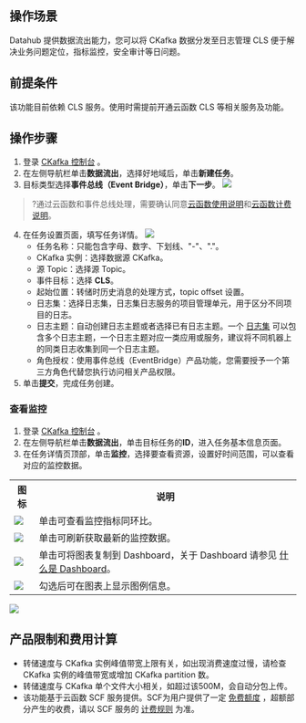 ## 操作场景

Datahub 提供数据流出能力，您可以将 CKafka 数据分发至日志管理 CLS 便于解决业务问题定位，指标监控，安全审计等日问题。

## 前提条件

该功能目前依赖 CLS 服务。使用时需提前开通云函数 CLS 等相关服务及功能。

## 操作步骤

1. 登录 [CKafka 控制台](https://console.cloud.tencent.com/ckafka) 。
2. 在左侧导航栏单击**数据流出**，选择好地域后，单击**新建任务**。
3. 目标类型选择**事件总线（Event Bridge）**，单击**下一步**。
   ![](https://qcloudimg.tencent-cloud.cn/raw/da277c21f2e8f2e5aec7af561aecff86.png)

> ?通过云函数和事件总线处理，需要确认同意[云函数使用说明](https://cloud.tencent.com/document/product/583)和[云函数计费说明](https://cloud.tencent.com/document/product/583/17299)。

4. 在任务设置页面，填写任务详情。
   ![](https://qcloudimg.tencent-cloud.cn/raw/68b22087b3a176d1671b644462780718.png)
   - 任务名称：只能包含字母、数字、下划线、"-"、"."。
   - CKafka 实例：选择数据源 CKafka。
   - 源 Topic：选择源 Topic。
   - 事件目标：选择 **CLS**。
   - 起始位置：转储时历史消息的处理方式，topic offset 设置。
   - 日志集：选择日志集，日志集日志服务的项目管理单元，用于区分不同项目的日志。
   - 日志主题：自动创建日志主题或者选择已有日志主题。一个 [日志集](https://cloud.tencent.com/document/product/614/35676) 可以包含多个日志主题，一个日志主题对应一类应用或服务，建议将不同机器上的同类日志收集到同一个日志主题。
   - 角色授权：使用事件总线（EventBridge）产品功能，您需要授予一个第三方角色代替您执行访问相关产品权限。
4. 单击**提交**，完成任务创建。

### 查看监控

1. 登录 [CKafka 控制台](https://console.cloud.tencent.com/ckafka) 。
2. 在左侧导航栏单击**数据流出**，单击目标任务的**ID**，进入任务基本信息页面。
3. 在任务详情页顶部，单击**监控**，选择要查看资源，设置好时间范围，可以查看对应的监控数据。
<table>
    <tr>
        <th>图标</th>
        <th>说明</th>
    </tr>
    <tr>
        <td><img src ="https://main.qcloudimg.com/raw/9ba57bbd3b8ef3efc4f687d63d27a46d.png" style ="margin:0"></td>
        <td>单击可查看监控指标同环比。</td>
    </tr>
    <tr>
        <td><img src ="https://main.qcloudimg.com/raw/34bdbdbdabb7b5720bf17d78c636a4ad.png" style ="margin:0"></td>
        <td>单击可刷新获取最新的监控数据。</td>
    </tr>
    <tr>
        <td><img src ="https://main.qcloudimg.com/raw/8f2bf7f4df9ddd959f0ecb69fdda8e4c.png" style ="margin:0"></td>
        <td>单击可将图表复制到 Dashboard，关于 Dashboard 请参见 <a href="https://cloud.tencent.com/document/product/248/47161">什么是 Dashboard</a>。</td>
    </tr>
    <tr>
        <td><img src ="https://main.qcloudimg.com/raw/af20129df7be46f33ab7d3598f6e9213.png" style ="margin:0"></td>
        <td>勾选后可在图表上显示图例信息。</td>
    </tr>
</table> 
<img src ="https://qcloudimg.tencent-cloud.cn/raw/2671dad9a312434312c95d051b46254d.png"> 



## 产品限制和费用计算

- 转储速度与 CKafka 实例峰值带宽上限有关，如出现消费速度过慢，请检查 CKafka 实例的峰值带宽或增加 CKafka partition 数。
- 转储速度与 CKafka 单个文件大小相关，如超过该500M，会自动分包上传。
- 该功能基于云函数 SCF 服务提供。SCF为用户提供了一定 [免费额度](https://cloud.tencent.com/document/product/583/12282) ，超额部分产生的收费，请以 SCF 服务的 [计费规则](https://cloud.tencent.com/document/product/583/17299) 为准。
